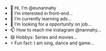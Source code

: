 - 👋 Hi, I’m @eunannahy
- 👀 I’m interested in front-end...
- 🌱 I’m currently learning ads...
- 💞️ I’m looking for a opportunity on job...
- 📫 How to reach me instagram @nannahy...
- 😄 Hobbys: Series and movies...
- ⚡ Fun fact: I am sing, dance and game...

<!---
eunannahy/eunannahy is a ✨ special ✨ repository because its `README.md` (this file) appears on your GitHub profile.
You can click the Preview link to take a look at your changes.
--->
